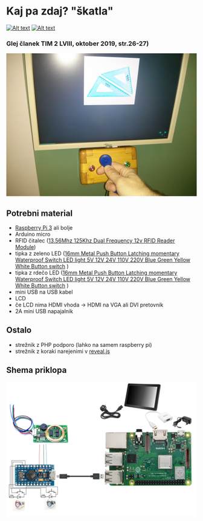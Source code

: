 # Kaj pa zdaj? "škatla"
[![Alt text](https://licensebuttons.net/l/by-sa/4.0/88x31.png)](https://creativecommons.org/licenses/by-sa/4.0/) [![Alt text](https://www.paypalobjects.com/en_US/i/btn/btn_donateCC_LG.gif)](https://paypal.me/miharix)

### Glej članek TIM 2 LVIII, oktober 2019, str.26-27) 

![](foto/IMG_20190924_075823.jpg) 

## Potrebni material
* [Raspberry Pi 3](https://www.raspberrypi.org/products/raspberry-pi-3-model-b/) ali bolje
* Arduino micro
* RFID čitalec
([13.56Mhz 125Khz Dual Frequency 12v RFID Reader Module](https://www.aliexpress.com/item/32787405622.html))
* tipka z zeleno LED
([16mm Metal Push Button Latching momentary Waterproof Switch LED light 5V 12V 24V 110V 220V Blue Green Yellow White Button switch](https://www.aliexpress.com/item/33009525870.html?spm=a2g0s.9042311.0.0.27424c4d8XHqK0) )
* tipka z rdečo LED
([16mm Metal Push Button Latching momentary Waterproof Switch LED light 5V 12V 24V 110V 220V Blue Green Yellow White Button switch](https://www.aliexpress.com/item/33009525870.html?spm=a2g0s.9042311.0.0.27424c4d8XHqK0) )
* mini USB na USB kabel
* LCD
* če LCD nima HDMI vhoda -> HDMI na VGA ali DVI pretovnik
* 2A mini USB napajalnik

## Ostalo
* strežnik z PHP podporo (lahko na samem raspberry pi)
* strežnik z koraki narejenimi v [reveal.js](https://github.com/hakimel/reveal.js)

## Shema priklopa
![](kaj_zdaj_vezava.png) 
